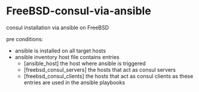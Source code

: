 # FreeBSD-consul-via-ansible
consul installation via ansible on FreeBSD

pre conditions:
* ansible is installed on all target hosts
* ansible inventory host file contains entries
  * [ansible_host]		the host where ansible is triggered
  * [freebsd_consul_servers]	the hosts that act as consul servers
  * [freebsd_consul_clients]	the hosts that act as consul clients
as these entries are used in the ansible playbooks
